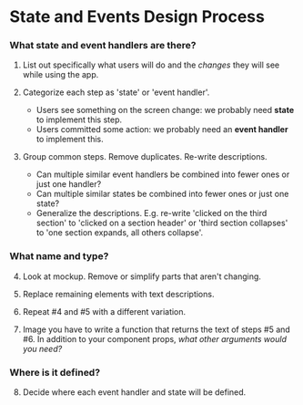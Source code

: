 # State and Events Design Process

### What state and event handlers are there?

1. List out specifically what users will do and the *changes* they will see while using the app.

2. Categorize each step as 'state' or 'event handler'.
    - Users see something on the screen change: we probably need **state** to implement this step.
    - Users committed some action: we probably need an **event handler** to implement this.

3. Group common steps. Remove duplicates. Re-write descriptions.
    - Can multiple similar event handlers be combined into fewer ones or just one handler?
    - Can multiple similar states be combined into fewer ones or just one state?
    - Generalize the descriptions. E.g. re-write 'clicked on the third section' to 'clicked on a section header' or 'third section collapses' to 'one section expands, all others collapse'.


### What name and type?

4. Look at mockup. Remove or simplify parts that aren't changing.

5. Replace remaining elements with text descriptions.

6. Repeat #4 and #5 with a different variation.

7. Image you have to write a function that returns the text of steps #5 and #6. In addition to your component props, *what other arguments would you need?*


### Where is it defined?

8. Decide where each event handler and state will be defined.
